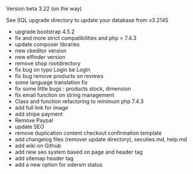 Version beta 3.22 (on the way)

See SQL upgrade directory to update your database from v3.2145

- upgrade bootstrap 4.5.2
- fix and more strict compatibilities and php > 7.4.3
- update composer libraries
- new ckeditor version
- new elfinder version
- remove shop rootdirectory
- fix bug on typo Login be LogIn
- fix bug remove products on reviews
- some language translation fix
- fix some little bugs : products stock, dimension
- fix email function on string management
- Class and function refactoring to minimum php 7.4.3
- add full link for image
- add stripe payment
- Remove Paypal
- update SEO
- remove duplication content checkout confirmation template
- add changelog files (remover update directory), secuties.md, help.md
- add wiki on Github
- add new seo system based on page and header tag
- add sitemap header tag
- add a new option for odersm status
